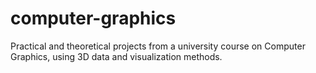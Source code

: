 # computer-graphics
Practical and theoretical projects from a university course on Computer Graphics, using 3D data and visualization methods.
